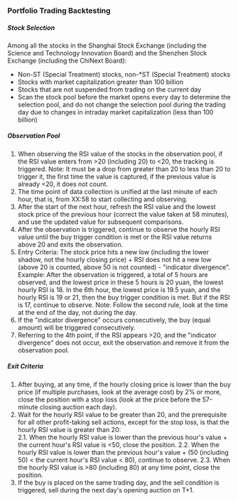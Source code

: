 ### Portfolio Trading Backtesting


##### Stock Selection
Among all the stocks in the Shanghai Stock Exchange (including the Science and Technology Innovation Board) and the Shenzhen Stock Exchange (including the ChiNext Board):

- Non-ST (Special Treatment) stocks, non-*ST (Special Treatment) stocks
- Stocks with market capitalization greater than 100 billion
- Stocks that are not suspended from trading on the current day
- Scan the stock pool before the market opens every day to determine the selection pool, and do not change the selection pool during the trading day due to changes in intraday market capitalization (less than 100 billion)


##### Observation Pool
1. When observing the RSI value of the stocks in the observation pool, if the RSI value enters from >20 (including 20) to <20, the tracking is triggered. Note: It must be a drop from greater than 20 to less than 20 to trigger it, the first time the value is captured, if the previous value is already <20, it does not count.
2. The time point of data collection is unified at the last minute of each hour, that is, from XX:58 to start collecting and observing.
3. After the start of the next hour, refresh the RSI value and the lowest stock price of the previous hour (correct the value taken at 58 minutes), and use the updated value for subsequent comparisons.
4. After the observation is triggered, continue to observe the hourly RSI value until the buy trigger condition is met or the RSI value returns above 20 and exits the observation.
5. Entry Criteria: The stock price hits a new low (including the lower shadow, not the hourly closing price) + RSI does not hit a new low (above 20 is counted, above 50 is not counted) - "indicator divergence". Example: After the observation is triggered, a total of 5 hours are observed, and the lowest price in these 5 hours is 20 yuan, the lowest hourly RSI is 18. In the 6th hour, the lowest price is 19.5 yuan, and the hourly RSI is 19 or 21, then the buy trigger condition is met. But if the RSI is 17, continue to observe. Note: Follow the second rule, look at the time at the end of the day, not during the day.
6. If the "indicator divergence" occurs consecutively, the buy (equal amount) will be triggered consecutively.
7. Referring to the 4th point, if the RSI appears >20, and the "indicator divergence" does not occur, exit the observation and remove it from the observation pool.


##### Exit Criteria
1. After buying, at any time, if the hourly closing price is lower than the buy price (if multiple purchases, look at the average cost) by 2% or more, close the position with a stop loss (look at the price before the 57-minute closing auction each day).
2. Wait for the hourly RSI value to be greater than 20, and the prerequisite for all other profit-taking sell actions, except for the stop loss, is that the hourly RSI value is greater than 20:   
    2.1. When the hourly RSI value is lower than the previous hour's value + the current hour's RSI value is <50, close the position.
    2.2. When the hourly RSI value is lower than the previous hour's value + (50 (including 50) < the current hour's RSI value < 80), continue to observe.
    2.3. When the hourly RSI value is >80 (including 80) at any time point, close the position.
3. If the buy is placed on the same trading day, and the sell condition is triggered, sell during the next day's opening auction on T+1.


